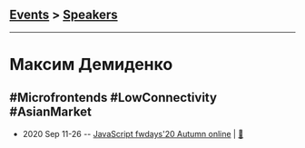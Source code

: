 ## [Events](../README.md) > [Speakers](../speakers.md)
---

# Максим Демиденко

## #Microfrontends #LowConnectivity #AsianMarket
- 2020 Sep 11-26 -- [JavaScript fwdays&#39;20 Autumn online](https://youtu.be/YMDlWVabDFo)  | [:notebook:](https://www.slideshare.net/fwdays/microfrontends-lowconnectivity-asianmarket-maxim-demidenko)  
